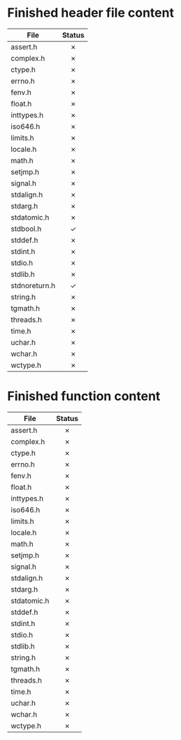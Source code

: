 
# Finished header file content

| File          | Status   |
| ------------- | :------: |
| assert.h      | &cross;  |
| complex.h     | &cross;  |
| ctype.h       | &cross;  |
| errno.h       | &cross;  |
| fenv.h        | &cross;  |
| float.h       | &cross;  |
| inttypes.h    | &cross;  |
| iso646.h      | &cross;  |
| limits.h      | &cross;  |
| locale.h      | &cross;  |
| math.h        | &cross;  |
| setjmp.h      | &cross;  |
| signal.h      | &cross;  |
| stdalign.h    | &cross;  |
| stdarg.h      | &cross;  |
| stdatomic.h   | &cross;  |
| stdbool.h     | &check;  |
| stddef.h      | &cross;  |
| stdint.h      | &cross;  |
| stdio.h       | &cross;  |
| stdlib.h      | &cross;  |
| stdnoreturn.h | &check;  |
| string.h      | &cross;  |
| tgmath.h      | &cross;  |
| threads.h     | &cross;  |
| time.h        | &cross;  |
| uchar.h       | &cross;  |
| wchar.h       | &cross;  |
| wctype.h      | &cross;  |

# Finished function content

| File          | Status   |
| ------------- | :------: |
| assert.h      | &cross;  |
| complex.h     | &cross;  |
| ctype.h       | &cross;  |
| errno.h       | &cross;  |
| fenv.h        | &cross;  |
| float.h       | &cross;  |
| inttypes.h    | &cross;  |
| iso646.h      | &cross;  |
| limits.h      | &cross;  |
| locale.h      | &cross;  |
| math.h        | &cross;  |
| setjmp.h      | &cross;  |
| signal.h      | &cross;  |
| stdalign.h    | &cross;  |
| stdarg.h      | &cross;  |
| stdatomic.h   | &cross;  |
| stddef.h      | &cross;  |
| stdint.h      | &cross;  |
| stdio.h       | &cross;  |
| stdlib.h      | &cross;  |
| string.h      | &cross;  |
| tgmath.h      | &cross;  |
| threads.h     | &cross;  |
| time.h        | &cross;  |
| uchar.h       | &cross;  |
| wchar.h       | &cross;  |
| wctype.h      | &cross;  |
